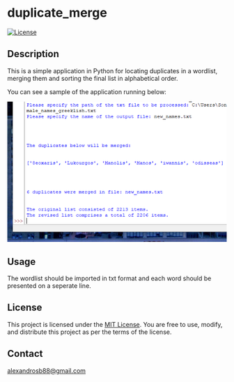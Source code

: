 # duplicate_merge

[![License](https://img.shields.io/badge/license-MIT-blue.svg)](LICENSE.md)


## Description

This is a simple application in Python for locating duplicates in a wordlist, merging them
and sorting the final list in alphabetical order.

You can see a sample of the application running below:

![Screenshot of a comment on a GitHub issue showing an image, added in the Markdown, of an Octocat smiling and raising a tentacle.](εικόνα_2023-07-07_222042804.png)



## Usage

The wordlist should be imported in txt format and each word should be presented on a seperate line.



## License

This project is licensed under the [MIT License](LICENSE). You are free to use, modify, and distribute this project as per the terms of the license.


## Contact

alexandrosb88@gmail.com





